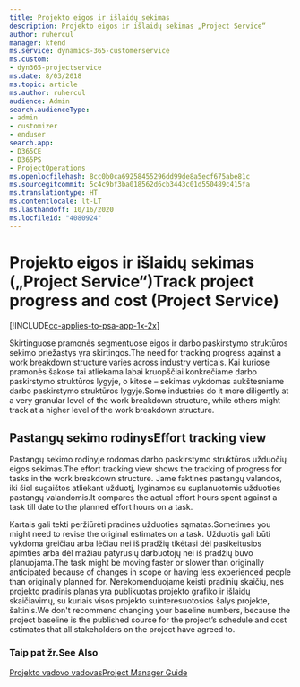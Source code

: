 ```yaml
---
title: Projekto eigos ir išlaidų sekimas
description: Projekto eigos ir išlaidų sekimas „Project Service“
author: ruhercul
manager: kfend
ms.service: dynamics-365-customerservice
ms.custom:
- dyn365-projectservice
ms.date: 8/03/2018
ms.topic: article
ms.author: ruhercul
audience: Admin
search.audienceType:
- admin
- customizer
- enduser
search.app:
- D365CE
- D365PS
- ProjectOperations
ms.openlocfilehash: 8cc0b0ca69258455296dd99de8a5ecf675abe81c
ms.sourcegitcommit: 5c4c9bf3ba018562d6cb3443c01d550489c415fa
ms.translationtype: HT
ms.contentlocale: lt-LT
ms.lasthandoff: 10/16/2020
ms.locfileid: "4080924"
---
```

# <a name="track-project-progress-and-cost-project-service"></a><span data-ttu-id="849a1-103">Projekto eigos ir išlaidų sekimas („Project Service“)</span><span class="sxs-lookup"><span data-stu-id="849a1-103">Track project progress and cost (Project Service)</span></span>

[!INCLUDE[cc-applies-to-psa-app-1x-2x](../includes/cc-applies-to-psa-app-1x-2x.md)]

<span data-ttu-id="849a1-104">Skirtinguose pramonės segmentuose eigos ir darbo paskirstymo struktūros sekimo priežastys yra skirtingos.</span><span class="sxs-lookup"><span data-stu-id="849a1-104">The need for tracking progress against a work breakdown structure varies across industry verticals.</span></span> <span data-ttu-id="849a1-105">Kai kuriose pramonės šakose tai atliekama labai kruopščiai konkrečiame darbo paskirstymo struktūros lygyje, o kitose – sekimas vykdomas aukštesniame darbo paskirstymo struktūros lygyje.</span><span class="sxs-lookup"><span data-stu-id="849a1-105">Some industries do it more diligently at a very granular level of the work breakdown structure, while others might track at a higher level of the work breakdown structure.</span></span>  
  
## <a name="effort-tracking-view"></a><span data-ttu-id="849a1-106">Pastangų sekimo rodinys</span><span class="sxs-lookup"><span data-stu-id="849a1-106">Effort tracking view</span></span>  
<span data-ttu-id="849a1-107">Pastangų sekimo rodinyje rodomas darbo paskirstymo struktūros užduočių eigos sekimas.</span><span class="sxs-lookup"><span data-stu-id="849a1-107">The effort tracking view shows the tracking of progress for tasks in the work breakdown structure.</span></span> <span data-ttu-id="849a1-108">Jame faktinės pastangų valandos, iki šiol sugaištos atliekant užduotį, lyginamos su suplanuotomis užduoties pastangų valandomis.</span><span class="sxs-lookup"><span data-stu-id="849a1-108">It compares the actual effort hours spent against a task till date to the planned effort hours on a task.</span></span>  
  
<span data-ttu-id="849a1-109">Kartais gali tekti peržiūrėti pradines užduoties sąmatas.</span><span class="sxs-lookup"><span data-stu-id="849a1-109">Sometimes you might need to revise the original estimates on a task.</span></span> <span data-ttu-id="849a1-110">Užduotis gali būti vykdoma greičiau arba lėčiau nei iš pradžių tikėtasi dėl pasikeitusios apimties arba dėl mažiau patyrusių darbuotojų nei iš pradžių buvo planuojama.</span><span class="sxs-lookup"><span data-stu-id="849a1-110">The task might be moving faster or slower than originally anticipated because of changes in scope or having less experienced people than originally planned for.</span></span> <span data-ttu-id="849a1-111">Nerekomenduojame keisti pradinių skaičių, nes projekto pradinis planas yra publikuotas projekto grafiko ir išlaidų skaičiavimų, su kuriais visos projekto suinteresuotosios šalys projekte, šaltinis.</span><span class="sxs-lookup"><span data-stu-id="849a1-111">We don't recommend changing your baseline numbers, because the project baseline is the published source for the project’s schedule and cost estimates that all stakeholders on the project have agreed to.</span></span>  
  
### <a name="see-also"></a><span data-ttu-id="849a1-112">Taip pat žr.</span><span class="sxs-lookup"><span data-stu-id="849a1-112">See Also</span></span>  
 [<span data-ttu-id="849a1-113">Projekto vadovo vadovas</span><span class="sxs-lookup"><span data-stu-id="849a1-113">Project Manager Guide</span></span>](../psa/project-manager-guide.md)
